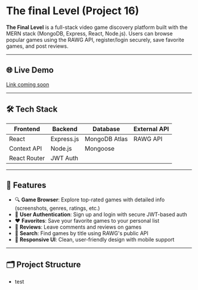 # The final Level (Project 16)

**The Final Level** is a full-stack video game discovery platform built with the MERN stack (MongoDB, Express, React, Node.js). Users can browse popular games using the RAWG API, register/login securely, save favorite games, and post reviews.

---

## 🌐 Live Demo

[Link coming soon](https://your-deployment-url.com)

---

## 🛠 Tech Stack

| Frontend     | Backend    | Database      | External API |
| ------------ | ---------- | ------------- | ------------ |
| React        | Express.js | MongoDB Atlas | RAWG API     |
| Context API  | Node.js    | Mongoose      |              |
| React Router | JWT Auth   |               |              |

---

## 🚀 Features

- 🔍 **Game Browser**: Explore top-rated games with detailed info (screenshots, genres, ratings, etc.)
- 👤 **User Authentication**: Sign up and login with secure JWT-based auth
- ❤️ **Favorites**: Save your favorite games to your personal list
- 💬 **Reviews**: Leave comments and reviews on games
- 🔎 **Search**: Find games by title using RAWG's public API
- 🎨 **Responsive UI**: Clean, user-friendly design with mobile support

---

## 🗂️ Project Structure

- test
